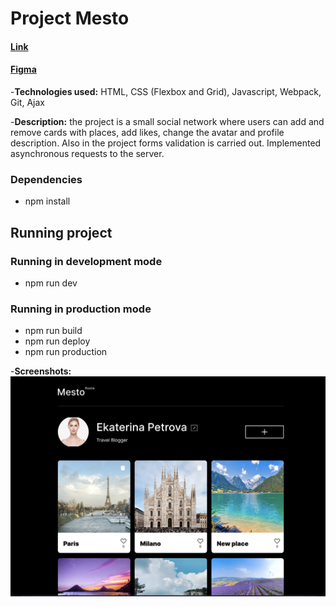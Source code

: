 # Project Mesto

#### [Link](https://diana34511.github.io/mesto/)

#### [Figma](https://www.figma.com/file/2cn9N9jSkmxD84oJik7xL7/JavaScript.-Sprint-4?node-id=0%3A1)

-**Technologies used:** HTML, CSS (Flexbox and Grid), Javascript, Webpack, Git, Ajax

-**Description:** the project is a small social network where users can add and remove cards with places, add likes,
change the avatar and profile description. Also in the project forms validation is carried out.
Implemented asynchronous requests to the server.

### Dependencies

- npm install

## Running project

### Running in development mode

- npm run dev

### Running in production mode

- npm run build
- npm run deploy
- npm run production

-**Screenshots:**
![Screenshot](https://github.com/Diana34511/mesto/blob/main/src/images/%D0%A1%D0%BD%D0%B8%D0%BC%D0%BE%D0%BA%20%D1%8D%D0%BA%D1%80%D0%B0%D0%BD%D0%B0%202022-06-13%20%D0%B2%2012.29.29.png)
